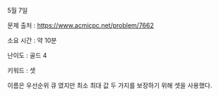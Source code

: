 5월 7일

문제 출처 : https://www.acmicpc.net/problem/7662

소요 시간 : 약 10분

난이도 : 골드 4

키워드 : 셋

이름은 우선순위 큐 였지만 최소 최대 값 두 가지를 보장하기 위해 셋을 사용했다.

